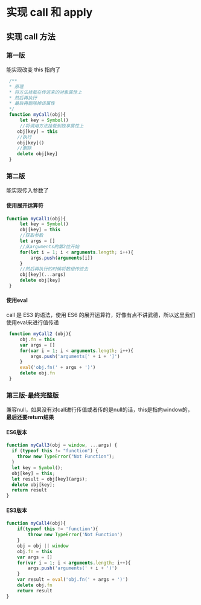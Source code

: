# 实现 call 和 apply

## 实现 call 方法

### 第一版

能实现改变 this 指向了

```javascript
 /**
 * 原理
 * 将方法挂载在传进来的对象属性上
 * 然后再执行
 * 最后再删除掉该属性
 */
 function myCall(obj){
     let key = Symbol()
     //将调用方法挂载到独享属性上
    obj[key] = this
    //执行
    obj[key]()
    //删除
    delete obj[key]
 }
```

### 第二版

能实现传入参数了

#### 使用展开运算符

```javascript
function myCall1(obj){
     let key = Symbol()
     obj[key] = this
     //获取参数
     let args = []
     //从arguments的第2位开始
     for(let i = 1; i < arguments.length; i++){
         args.push(arguments[i])
     }
     //然后再执行的时候将数组传进去
     obj[key](...args)
     delete obj[key]
 }
```

#### 使用eval

call 是 ES3 的语法，使用 ES6 的展开运算符，好像有点不讲武德，所以这里我们使用eval来进行值传递

```javascript
 function myCall2 (obj){
     obj.fn = this
     var args = []
     for(var i = 1; i < arguments.length; i++){
         args.push('arguments[' + i + ']')
     }
     eval('obj.fn(' + args + ')')
     delete obj.fn
 }
```

### 第三版-最终完整版

兼容null，如果没有对call进行传值或者传的是null的话，this是指向window的，**最后还要return结果**

#### ES6版本

```javascript
function myCall3(obj = window, ...args) {
  if (typeof this != "function") {
    throw new TypeError("Not Function");
  }
  let key = Symbol();
  obj[key] = this;
  let result = obj[key](args);
  delete obj[key];
  return result
}
```

#### ES3版本

```javascript
function myCall4(obj){
    if(typeof this != 'function'){
        throw new TypeError('Not Function')
    }
    obj = obj || window
    obj.fn = this
    var args = []
    for(var i = 1; i < arguments.length; i++){
        args.push('arguments(' + i + ')')
    }
    var result = eval('obj.fn(' + args + ')')
    delete obj.fn
    return result
}
```



